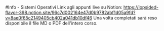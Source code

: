 #Info - Sistemi Operativi
Link agli appunti live su Notion: https://lopsided-flavor-398.notion.site/96c7d002164e47d0b9782abf1d05a9fd?v=8ae0f65c2149405cb402a041db10df46
Una volta completati sarà reso disponibile il file MD o PDF dell'intero corso.